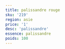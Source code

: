 ```yaml
---
title: palissandre rouge
sku: '219'
region: asie
price: '1'
desc: 'palissandre'
essence: palissandre
poids: 100
---
```

